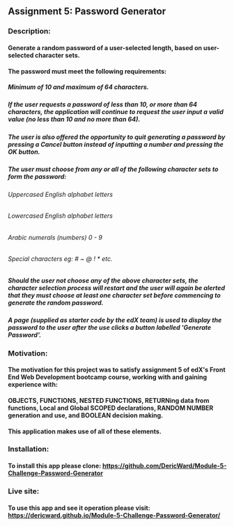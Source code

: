 ## Assignment 5: Password Generator
### Description:
#### Generate a random password of a user-selected length, based on user-selected character sets.
#### The password must meet the following requirements:
##### Minimum of 10 and maximum of 64 characters.
##### If the user requests a password of less than 10, or more than 64 characters, the application will continue to request the user input a valid value (no less than 10 and no more than 64). 
##### The user is also offered the opportunity to quit generating a password by pressing a Cancel button instead of inputting a number and pressing the OK button.
##### The user must choose from any or all of the following character sets to form the password: 
###### Uppercased English alphabet letters
###### Lowercased English alphabet letters
###### Arabic numerals (numbers) 0 - 9
###### Special characters eg: # ~ @ ! * etc.
##### Should the user not choose any of the above character sets, the character selection process will restart and the user will again be alerted that they must choose at least one character set before commencing to generate the random password.
##### A page (supplied as starter code by the edX team) is used to display the password to the user after the use clicks a button labelled 'Generate Password'.
### Motivation:
#### The motivation for this project was to satisfy assignment 5 of edX's Front End Web Development bootcamp course, working with and gaining experience with:
#### OBJECTS, FUNCTIONS, NESTED FUNCTIONS, RETURNing data from functions, Local and Global SCOPED declarations, RANDOM NUMBER generation and use, and BOOLEAN decision making. 
#### This application makes use of all of these elements.
### Installation:
#### To install this app please clone: https://github.com/DericWard/Module-5-Challenge-Password-Generator
### Live site:
#### To use this app and see it operation please visit: https://dericward.github.io/Module-5-Challenge-Password-Generator/


